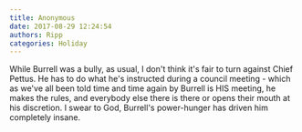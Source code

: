 ```yaml
---
title: Anonymous
date: 2017-08-29 12:24:54
authors: Ripp
categories: Holiday
---
```


 While Burrell was a bully, as usual, I don't think it's fair to turn against Chief Pettus.  He has to do what he's instructed during a council meeting - which as we've all been told time and time again by Burrell is HIS meeting, he makes the rules, and everybody else there is there or opens their mouth at his discretion.  I swear to God, Burrell's power-hunger has driven him completely insane.